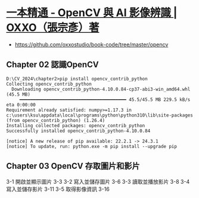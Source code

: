 # [一本精通 - OpenCV 與 AI 影像辨識 | OXXO（張宗彥）著](https://www.tenlong.com.tw/products/9786267273432)
- https://github.com/oxxostudio/book-code/tree/master/opencv
## Chapter 02 認識OpenCV
```
D:\CV_2024\chapter2>pip install opencv_contrib_python
Collecting opencv_contrib_python
  Downloading opencv_contrib_python-4.10.0.84-cp37-abi3-win_amd64.whl (45.5 MB)
     ━━━━━━━━━━━━━━━━━━━━━━━━━━━━━━━━━━━━━━━━ 45.5/45.5 MB 229.5 kB/s eta 0:00:00
Requirement already satisfied: numpy>=1.17.3 in c:\users\ksu\appdata\local\programs\python\python310\lib\site-packages (from opencv_contrib_python) (1.26.4)
Installing collected packages: opencv_contrib_python
Successfully installed opencv_contrib_python-4.10.0.84

[notice] A new release of pip available: 22.2.1 -> 24.3.1
[notice] To update, run: python.exe -m pip install --upgrade pip
```

## Chapter 03 OpenCV 存取圖片和影片
3-1 開啟並顯示圖片 3-3
3-2 寫入並儲存圖片 3-6
3-3 讀取並播放影片 3-8
3-4 寫入並儲存影片 3-11
3-5 取得影像資訊 3-16
